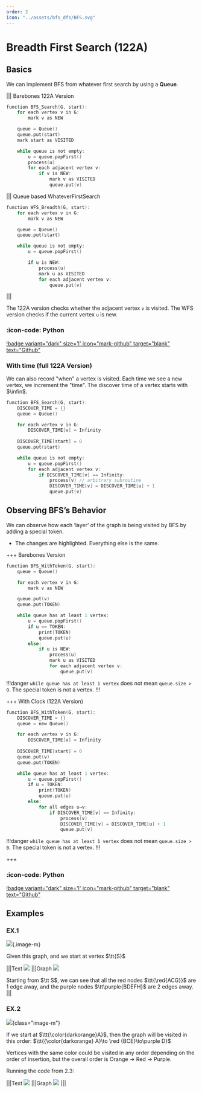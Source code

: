 ```yaml
---
order: 2
icon: "../assets/bfs_dfs/BFS.svg"
---
```


# Breadth First Search (122A)

## Basics

We can implement BFS from whatever first search by using a **Queue**.

|||  Barebones 122A Version

```c
function BFS_Search(G, start):
	for each vertex v in G:
		mark v as NEW

	queue = Queue()
	queue.put(start)
	mark start as VISITED

	while queue is not empty:
		u = queue.popFirst()
		process(u)
		for each adjacent vertex v:
			if v is NEW:
				mark v as VISITED
				queue.put(v)
```

||| Queue based WhateverFirstSearch

```c
function WFS_Breadth(G, start):
	for each vertex v in G:
		mark v as NEW

	queue = Queue()
	queue.put(start)

	while queue is not empty:
		u = queue.popFirst()

		if u is NEW:
			process(u)
			mark u as VISITED
			for each adjacent vertex v:
				queue.put(v)
```
|||

The 122A version checks whether the adjacent vertex `v` is visited. The WFS version checks if the current vertex `u` is new. 

### :icon-code: Python 

[!badge variant="dark" size='l' icon="mark-github" target="blank" text="Github"](https://github.com/tomli380576/ECS122A-Algorithms-python-implementation/blob/5a7df2b8860fca70fa0f15713fa7d25610accb74/Implementations/basic-BFS.py#L21-L37)

###  With time (full 122A Version)

We can also record "when" a vertex is visited. Each time we see a new vertex, we increment the "time". The discover time of a vertex starts with $\infin$.

```c #2
function BFS_Search(G, start):
	DISCOVER_TIME = {}
	queue = Queue()

	for each vertex v in G:
		DISCOVER_TIME[v] = Infinity
	
	DISCOVER_TIME[start] = 0
	queue.put(start)

	while queue is not empty:
		u = queue.popFirst()
		for each adjacent vertex v:
			if DISCOVER_TIME[v] == Infinity:
				process(v) // arbitrary subroutine
				DISCOVER_TIME[v] = DISCOVER_TIME[u] + 1
				queue.put(v)
```

##  Observing BFS’s Behavior

We can observe how each ‘layer’ of the graph is being visited by BFS by adding a special token.
- The changes are highlighted. Everything else is the same. 

+++ Barebones Version

```c #8,12-15
function BFS_WithToken(G, start):
	queue = Queue()

	for each vertex v in G:
		mark v as NEW

	queue.put(v)
	queue.put(TOKEN)

	while queue has at least 1 vertex:
		u = queue.popFirst()
		if u == TOKEN:
			print(TOKEN)
			queue.put(u)
		else:
			if u is NEW:
				process(u)
				mark u as VISITED
				for each adjacent vertex v:
					queue.put(v)
```

!!!danger
`while queue has at least 1 vertex` does not mean `queue.size > 0`. The special token is not a vertex.
!!!

+++ With Clock (122A Version)
    
```c #10,14-16
function BFS_WithToken(G, start):
	DISCOVER_TIME = {}
	queue = new Queue()

	for each vertex v in G:
		DISCOVER_TIME[v] = Infinity
	
	DISCOVER_TIME[start] = 0
	queue.put(v)
	queue.put(TOKEN)

	while queue has at least 1 vertex:
		u = queue.popFirst()
		if u = TOKEN:
			print(TOKEN)
			queue.put(u)
		else:
			for all edges u→v:
				if DISCOVER_TIME[v] == Infinity:
					process(v)
					DISCOVER_TIME[v] = DISCOVER_TIME[u] + 1
					queue.put(v)
```

!!!danger
`while queue has at least 1 vertex` does not mean `queue.size > 0`. The special token is not a vertex.
!!!

+++

### :icon-code: Python

[!badge variant="dark" size='l' icon="mark-github" target="blank" text="Github"](https://github.com/tomli380576/ECS122A-Algorithms-python-implementation/blob/5a7df2b8860fca70fa0f15713fa7d25610accb74/Implementations/basic-BFS.py#L59-L85)

##  Examples

###  EX.1

![](../assets/bfs_dfs/bfs-ex1.png){.image-m}

Given this graph, and we start at vertex $\tt{S}$

|||Text
![](../assets/bfs_dfs/bfs-ex1-text.png)
|||Graph
![](../assets/bfs_dfs/bfs-ex1-solved.png)

Starting from $\tt  S$, we can see that all the red nodes $\tt{\red{ACG}}$ are 1 edge away, and the purple nodes $\tt\purple{BDEFH}$ are 2 edges away.
|||

###  EX.2

![](../assets/bfs_dfs/bfs-ex2.png){class="image-m"}

If we start at $\tt{\color{darkorange}A}$, then the graph will be visited in this order: $\tt{{\color{darkorange} A}\to \red {BCE}\to\purple D}$

Vertices with the same color could be visited in any order depending on the order of insertion, but the overall order is Orange → Red → Purple.

Running the code from 2.3:

|||Text
![](../assets/bfs_dfs/bfs-ex2-text.png)
|||Graph
![](../assets/bfs_dfs/bfs-ex2-solved.png)
|||

